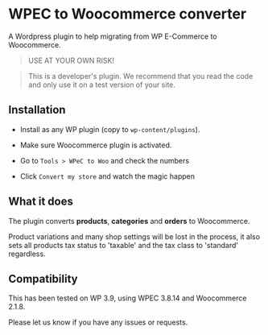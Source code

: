 # WPEC to Woocommerce converter

A Wordpress plugin to help migrating from WP E-Commerce to Woocommerce.

> USE AT YOUR OWN RISK!

> This is a developer's plugin. We recommend that you read the code and only use it on a test version of your site.

## Installation

- Install as any WP plugin (copy to `wp-content/plugins`).

- Make sure Woocommerce plugin is activated.

- Go to `Tools > WPeC to Woo` and check the numbers

- Click `Convert my store` and watch the magic happen

## What it does

The plugin converts **products**, **categories** and **orders** to Woocommerce. 

Product variations and many shop settings will be lost in the process, it also sets all products tax status to 'taxable' and the tax class to 'standard' regardless. 

## Compatibility

This has been tested on WP 3.9, using WPEC 3.8.14 and Woocommerce 2.1.8.

Please let us know if you have any issues or requests.

